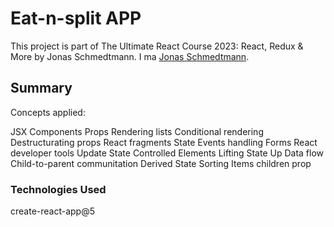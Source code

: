 # Eat-n-split APP

This project is part of The Ultimate React Course 2023: React, Redux & More by Jonas Schmedtmann.
I ma
[Jonas Schmedtmann](http://jonas.io/).

## Summary
Concepts applied:

JSX
Components
Props
Rendering lists
Conditional rendering
Destructurating props
React fragments
State
Events handling
Forms
React developer tools
Update State
Controlled Elements
Lifting State Up
Data flow
Child-to-parent communitation
Derived State
Sorting Items
children prop

### Technologies Used

create-react-app@5

